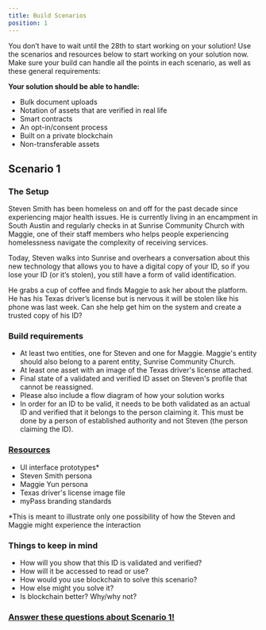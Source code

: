 ```yaml
---
title: Build Scenarios
position: 1
---
```


You don’t have to wait until the 28th to start working on your solution! Use the scenarios and resources below to start working on your solution now. Make sure your build can handle all the points in each scenario, as well as these general requirements:

**Your solution should be able to handle:**
* Bulk document uploads
* Notation of assets that are verified in real life
* Smart contracts
* An opt-in/consent process
* Built on a private blockchain
* Non-transferable assets

## Scenario 1

### The Setup
Steven Smith has been homeless on and off for the past decade since experiencing major health issues. He is currently living in an encampment in South Austin and regularly checks in at Sunrise Community Church with Maggie, one of their staff members who helps people experiencing homelessness navigate the complexity of receiving services.
 
Today, Steven walks into Sunrise and overhears a conversation about this new technology that allows you to have a digital copy of your ID, so if you lose your ID (or it’s stolen), you still have a form of valid identification.
 
He grabs a cup of coffee and finds Maggie to ask her about the platform. He has his Texas driver’s license but is nervous it will be stolen like his phone was last week. Can she help get him on the system and create a trusted copy of his ID?

### Build requirements
* At least two entities, one for Steven and one for Maggie. Maggie's entity should also belong to a parent entity, Sunrise Community Church.
* At least one asset with an image of the Texas driver's license attached.
* Final state of a validated and verified ID asset on Steven's profile that cannot be reassigned.
* Please also include a flow diagram of how your solution works
* In order for an ID to be valid, it needs to be both validated as an actual ID and verified that it belongs to the person claiming it. This must be done by a person of established authority and not Steven (the person claiming the ID).

### [Resources](https://drive.google.com/open?id=1vDnShoZ-ZzkdlLXzaE_F4p_LVUkdRIhQ)
* UI interface prototypes*
* Steven Smith persona
* Maggie Yun persona
* Texas driver's license image file
* myPass branding standards

*This is meant to illustrate only one possibility of how the Steven and Maggie might experience the interaction

### Things to keep in mind
* How will you show that this ID is validated and verified?
* How will it be accessed to read or use?
* How would you use blockchain to solve this scenario?
* How else might you solve it?
* Is blockchain better? Why/why not?

### [Answer these questions about Scenario 1!](https://airtable.com/shrJQ0hLxsC4LCIB3)
